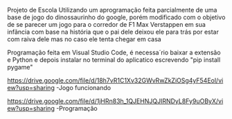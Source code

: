 Projeto de Escola
Utilizando um aprogramação feita parcialmente de uma base de jogo
do dinossaurinho do google, porém modificado com o objetivo de se
parecer um jogo para o corredor de F1 Max Verstappen em sua infãncia
com base na história que o pai dele deixou ele para trás por estar com raiva dele 
mas no caso ele tenta chegar em casa

Programação feita em Visual Studio Code, é necessa´rio baixar a extensão e Python e depois instalar no terminal do aplicatico escrevendo "pip install pygame"

https://drive.google.com/file/d/18h7vR1C1Xv32GWvRwZkZiOSg4yF54Eol/view?usp=sharing
-Jogo funcionando

https://drive.google.com/file/d/1jHRn83h_1QJEHNJQJIRNDyL8Fy9uOByX/view?usp=sharing
-Programação
